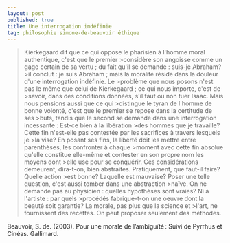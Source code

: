 ```yaml
---
layout: post
published: true
title: Une interrogation indéfinie
tag: philosophie simone-de-beauvoir éthique
---
```


> Kierkegaard dit que ce qui oppose le pharisien à l'homme moral authentique, c'est que le premier >considère son angoisse comme un gage certain de sa vertu ; du fait qu'il se demande : suis-je Abraham? >il conclut : je suis Abraham ; mais la moralité réside dans la douleur d'une interrogation indéfinie. Le >problème que nous posons n'est pas le même que celui de Kierkegaard ; ce qui nous importe, c'est de >savoir, dans des conditions données, s'il faut ou non tuer Isaac. Mais nous pensions aussi que ce qui >distingue le tyran de l'homme de bonne volonté, c'est que le premier se repose dans la certitude de ses >buts, tandis que le second se demande dans une interrogation incessante : Est-ce bien à la libération >des hommes que je travaille? Cette fin n'est-elle pas contestée par les sacrifices à travers lesquels je >la vise? En posant ses fins, la liberté doit les mettre entre parenthèses, les confronter à chaque >moment avec cette fin absolue qu'elle constitue elle-même et contester en son propre nom les moyens dont >elle use pour se conquérir.
>Ces considérations demeurent, dira-t-on, bien abstraites. Pratiquement, que faut-il faire? Quelle action >est bonne? Laquelle est mauvaise? Poser une telle question, c'est aussi tomber dans une abstraction >naïve. On ne demande pas au physicien : quelles hypothèses sont vraies? Ni à l'artiste : par quels >procédés fabrique-t-on une oeuvre dont la beauté soit garantie? La morale, pas plus que la science et >l'art, ne fournissent des recettes. On peut proposer seulement des méthodes.

Beauvoir, S. de. (2003). Pour une morale de l’ambiguïté : Suivi de Pyrrhus et Cinéas. Gallimard.

